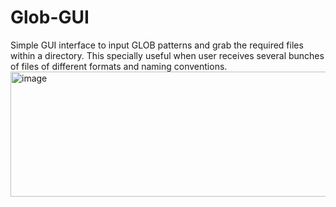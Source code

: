 # Glob-GUI
Simple GUI interface to input GLOB patterns and grab the required files within a directory. This specially useful when user receives several bunches of files of different formats and naming conventions.
<a href="https://ibb.co/DkxJTcZ"><img src="https://i.ibb.co/3WD3Q6n/image.png" alt="image" border="0" width="1000" height="200"></a>
